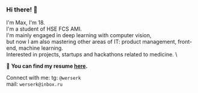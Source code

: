### Hi there! 👋

I'm Max, I'm 18. \
I'm a student of HSE FCS AMI. \
I'm mainly engaged in deep learning with computer vision, \
but now I am also mastering other areas of IT: product management, front-end, machine learning. \
Interested in projects, startups and hackathons related to medicine. \

:dart: **You can find my resume [here](https://drive.google.com/file/d/1UqGrMVXgB2xnlwR1daX05sIon71cO3Y4/view?usp=sharing).**

Connect with me:
tg: `@werserk` \
mail: `werserk@inbox.ru`
